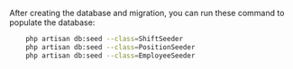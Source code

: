 After creating the database and migration, you can run these command to populate the database:
```bash
    php artisan db:seed --class=ShiftSeeder 
    php artisan db:seed --class=PositionSeeder 
    php artisan db:seed --class=EmployeeSeeder